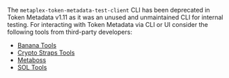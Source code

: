 The `metaplex-token-metadata-test-client` CLI has been deprecated in Token Metadata v1.11 as it was an unused and unmaintained CLI for internal testing. For interacting with Token Metadata via CLI or UI consider the following tools from third-party developers:

* [Banana Tools](https://tools.0xbanana.com/)
* [Crypto Straps Tools](https://cryptostraps.tools/nft-mints)
* [Metaboss](https://metaboss.rs/overview.html)
* [SOL Tools](https://sol-tools.tonyboyle.io/nft-tools/create-nft)

